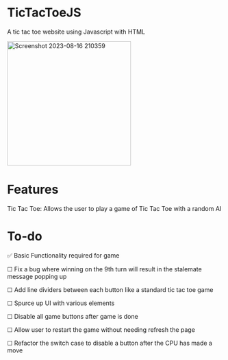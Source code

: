 # TicTacToeJS
A tic tac toe website using Javascript with HTML

<img width="289" alt="Screenshot 2023-08-16 210359" src="https://github.com/JorgeAgue/TicTacToeJS/assets/98124296/6e4c4244-5627-43cd-bd3a-f3833c22bdc7">

# Features
Tic Tac Toe: Allows the user to play a game of Tic Tac Toe with a random AI

# To-do
✅ Basic Functionality required for game

☐ Fix a bug where winning on the 9th turn will result in the stalemate message popping up

☐ Add line dividers between each button like a standard tic tac toe game

☐ Spurce up UI with various elements

☐ Disable all game buttons after game is done

☐ Allow user to restart the game without needing refresh the page

☐ Refactor the switch case to disable a button after the CPU has made a move
